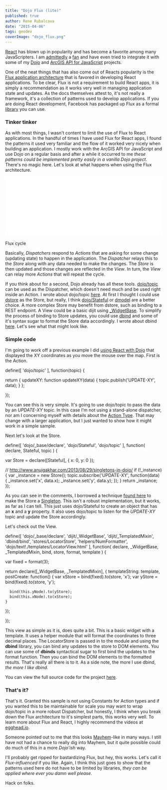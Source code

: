 ```yaml
---
title: "Dojo Flux (lite)"
published: true
author: Rene Rubalcava
date: "2015-04-06"
tags: geodev
coverImage: "dojo_flux.png"
---
```


[React](https://facebook.github.io/react/) has blown up in popularity and has become a favorite among many JavaScripters. I am [admittedly](http://odoe.net/blog/esrijs-reactjs/) a [fan](https://geonet.esri.com/people/odoe/blog/2015/04/01/esrijs-with-reactjs-updated) and have even tried to integrate it with some of my [Dojo](http://dojotoolkit.org/) and [ArcGIS API for JavaScript](https://developers.arcgis.com/javascript/) projects.

One of the neat things that has also come out of Reacts popularity is the [Flux application architecture](http://facebook.github.io/flux/docs/overview.html) that is favored in developing React applications. To be clear, Flux is not a requirement to build React apps, it is simply a recommendation as it works very well in managing application state and updates. As the docs themselves attest to, it's not really a framework, it's a collection of patterns used to develop applications. If you are doing React development, Facebook has packaged up Flux as a formal [library](https://github.com/facebook/flux) you can use.

### Tinker tinker

As with most things, I wasn't content to limit the use of Flux to React applications. In the handful of times I have used Flux for React apps, I found the patterns it used very familiar and the flow of it worked very nicely when building an application. I mostly work with the ArcGIS API for JavaScript and use Dojo on a regular basis and after a while it occurred to me _these patterns could be implemented pretty easily in a vanilla Dojo project_. There's no magic here. Let's look at what happens when using the Flux architecture.

[![flux architecture](images/flux_cycle.gif)](http://odoe.net/blog/wp-content/uploads/flux_cycle.gif)

Flux cycle

Basically, _Dispatchers_ respond to _Actions_ that are asking for some change (updating state) to happen in the application. The _Dispatcher_ relays this to the _Store_ along with any data needed to make the changes. The _Store_ is then updated and those changes are reflected in the _View_. In turn, the _View_ can relay more _Actions_ that will repeat the cycle.

If you think about for a second, Dojo already has all these tools. [dojo/topic](http://dojotoolkit.org/reference-guide/1.10/dojo/topic.html) can be used as the Dispatcher, which doesn't need much and be used right inside an Action. I wrote about dojo/topic [here](https://geonet.esri.com/people/odoe/blog/2014/12/02/stay-on-topic). At first I thought I could use [dstore](https://github.com/sitepen/dstore) as the Store, but really, I think [dojo/Stateful](http://dojotoolkit.org/reference-guide/1.10/dojo/Stateful.html) or [dmodel](https://github.com/SitePen/dmodel) are a better choice. A more complex Store may benefit from dstore, such as binding to a REST endpoint. A View could be a basic dijit using [\_WidgetBase](http://dojotoolkit.org/reference-guide/1.10/dijit/_WidgetBase.html). To simplify the process of binding to Store updates, you could use [dbind](https://github.com/kriszyp/dbind) and some of it's syntax sugar to format the Store data accordingly. I wrote about dbind [here](http://odoe.net/blog/dbind-arcgis-js-apps/). Let's see what that might look like.

### Simple code

I'm going to work off a previous example I did [using React with Dojo](http://odoe.net/blog/esrijs-reactjs/) that displayed the XY coordinates as you move the mouse over the map. First is the Action.

define(\[
  'dojo/topic'
\], function(topic) {

  return {
    updateXY: function updateXY(data) {
      topic.publish('UPDATE-XY', data);
    }
  };

});

You can see this is very simple. It's going to use dojo/topic to pass the data by an _UPDATE-XY_ topic. In this case I'm not using a stand-alone dispatcher, nor am I concerning myself with details about the [Action Type](https://facebook.github.io/flux/docs/dispatcher.html). That may change with a larger application, but I just wanted to show how it might work in a simple sample.

Next let's look at the Store.  

define(\[
  'dojo/\_base/declare',
  'dojo/Stateful',
  'dojo/topic'
\], function(
  declare, Stateful, topic
) {

  var Store = declare(\[Stateful\], {
    x: 0,
    y: 0
  });

  // http://www.anujgakhar.com/2013/08/29/singletons-in-dojo/
  if (!\_instance) {
    var \_instance = new Store();
    topic.subscribe('UPDATE-XY', function(data) {
      \_instance.set('x', data.x);
      \_instance.set('y', data.y);
    });
  }
  return \_instance;
});

As you can see in the comments, I borrowed a technique [found here](http://www.anujgakhar.com/2013/08/29/singletons-in-dojo/) to make the Store a [Singleton](http://en.wikipedia.org/wiki/Singleton_pattern). This isn't a robust implementation, but it works, as far as I can tell. This just uses dojo/Stateful to create an object that has an **x** and a **y** property. It also uses dojo/topic to listen for the _UPDATE-XY_ topic and update the Store accordingly.

Let's check out the View.

define(\[
  'dojo/\_base/declare',
  'dijit/\_WidgetBase',
  'dijit/\_TemplatedMixin',
  'dbind/bind',
  'stores/LocatorStore',
  'helpers/NumFormatter',
  'dojo/text!./templates/LocatorView.html'
\], function(
  declare,
  \_WidgetBase, \_TemplatedMixin,
  bind, store, format,
  template
) {

  var fixed = format(3);

  return declare(\[\_WidgetBase, \_TemplatedMixin\], {
    templateString: template,
    postCreate: function() {
      var xStore = bind(fixed).to(store, 'x');
      var yStore = bind(fixed).to(store, 'y');

      bind(this.yNode).to(yStore);
      bind(this.xNode).to(xStore);
    }
  });

});

This view as simple as it is, does quite a bit. This is a basic widget with a template. It uses a helper module that will format the coordinates to three decimal places. The LocatorStore is passed in to the module and using the **dbind** library, you can bind any updates to the store to DOM elements. You can use some of **dbinds** syntactical sugar to first bind the updates to the format function. Then you can bind the DOM elements to the formatted results. That's really all there is to it. As a side note, the more I use dbind, _the more I like dbind_.

You can view the full source code for the project [here](https://github.com/odoe/esrijs-flux).

### That's it?

That's it. Granted this sample is not using Constants for Action types and if you wanted this to be maintainable for scale you may want to wrap dojo/topic in a more robust Dispatcher, but honestly, I think when you break down the Flux architecture to it's simplest parts, this works very well. To learn more about Flux and React, I highly recommend the videos at [egghead.io](https://egghead.io/technologies/react).

Someone pointed out to me that this looks [Mayhem](https://sitepen.github.io/mayhem/guide/#what-is-mayhem)\-like in many ways. I still have not had a chance to really dig into Mayhem, but it quite possible could do much of this in a more _Dojo'ish_ way.

I'll probably get ripped for bastardizing Flux, but hey, this works. Let's call it _Flux-influenced_ if you like. Again, I think this just goes to show that the patterns used here do not have to be limited by libraries, _they can be applied where ever you damn well please_.

Hack on folks.
